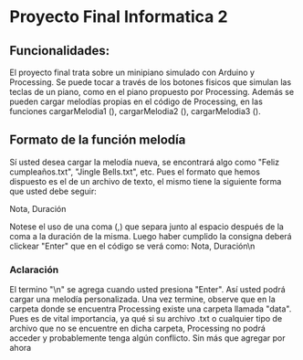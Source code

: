 # Proyecto Final Informatica 2
## Funcionalidades:
El proyecto final trata sobre un minipiano simulado con Arduino y Processing. Se puede tocar a través de los botones fisicos que simulan las teclas de un piano, como en el piano propuesto por Processing.
Además se pueden cargar melodías propias en el código de Processing, en las funciones cargarMelodia1 (), cargarMelodia2 (), cargarMelodia3 ().

## Formato de la función melodía
Sí usted desea cargar la melodía nueva, se encontrará algo como "Feliz cumpleaños.txt", "Jingle Bells.txt", etc.
Pues el formato que hemos dispuesto es el de un archivo de texto, el mismo tiene la siguiente forma que usted debe seguir:

Nota, Duración

Notese el uso de una coma (,) que separa junto al espacio después de la coma a la duración de la misma. Luego haber cumplido la consigna deberá clickear "Enter" que en el código se verá como:
Nota, Duración\n

### Aclaración
El termino "\n" se agrega cuando usted presiona "Enter".
Así usted podrá cargar una melodía personalizada.
Una vez termine, observe que en la carpeta donde se encuentra Processing existe una carpeta llamada "data". Pues es de vital importancia, ya qué si su archivo .txt o cualquier tipo de archivo que no se encuentre en dicha carpeta, Processing no podrá acceder y probablemente tenga algún conflicto.
Sin más que agregar por ahora